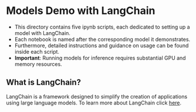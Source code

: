 # Models Demo with LangChain

- This directory contains five ipynb scripts, each dedicated to setting up a model with LangChain.
- Each notebook is named after the corresponding model it demonstrates.
- Furthermore, detailed instructions and guidance on usage can be found inside each script.
- **Important**: Running models for inference requires substantial GPU and memory resources.


## What is LangChain?
LangChain is a framework designed to simplify the creation of applications using large language models. To learn more about LangChain click [here](https://python.langchain.com/docs/get_started/introduction).
